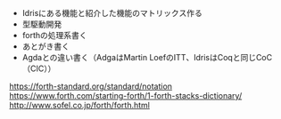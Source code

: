 * Idrisにある機能と紹介した機能のマトリックス作る
* 型駆動開発
* forthの処理系書く
* あとがき書く
* Agdaとの違い書く（AdgaはMartin LoefのITT、IdrisはCoqと同じCoC（CIC））

https://forth-standard.org/standard/notation
https://www.forth.com/starting-forth/1-forth-stacks-dictionary/
http://www.sofel.co.jp/forth/forth.html
